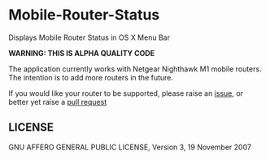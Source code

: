 # Mobile-Router-Status
Displays Mobile Router Status in OS X Menu Bar

**WARNING: THIS IS ALPHA QUALITY CODE**

The application currently works with Netgear Nighthawk M1 mobile routers. The intention is to add more routers in the future.

If you would like your router to be supported, please raise an [issue][issues], or better yet raise a [pull request][pulls]

[issues]: https://github.com/mountain-pass/Mobile-Router-Status/issues
[pulls]: https://github.com/mountain-pass/Mobile-Router-Status/pulls

## LICENSE ##

GNU AFFERO GENERAL PUBLIC LICENSE, Version 3, 19 November 2007
